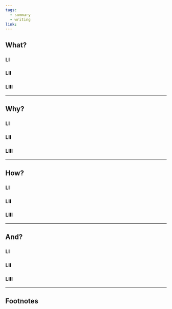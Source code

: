 ```yaml
---
tags:
  - summary
  - writing
link:
---
```



## What?

### LI

### LII

### LIII

---
## Why?

### LI

### LII

### LIII

---

## How? 

### LI

### LII

### LIII

---

## And?

### LI

### LII

### LIII


---
## Footnotes

